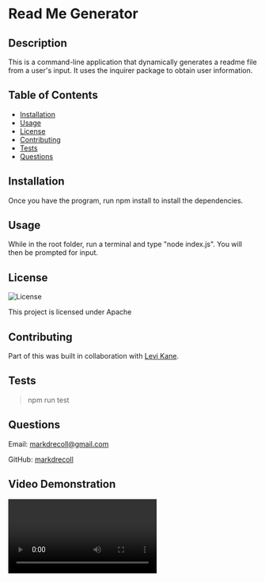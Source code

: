 # Read Me Generator
  ## Description
  This is a command-line application that dynamically generates a readme file from a user's input. It uses the inquirer package to obtain user information.
  ## Table of Contents
   - [Installation](#Installation)
   - [Usage](#Usage)
   - [License](#License)
   - [Contributing](#Contributing)
   - [Tests](#Tests)
   - [Questions](#Questions)  
  ## Installation
  Once you have the program, run npm install to install the dependencies.
  ## Usage
  While in the root folder, run a terminal and type "node index.js". You will then be prompted for input.
  ## License
![License](https://img.shields.io/badge/License-Apache%202.0-blue.svg)
  
This project is licensed under Apache  
  ## Contributing
  Part of this was built in collaboration with [Levi Kane](https://github.com/levickane).
  ## Tests
  >npm run test
  ## Questions
  Email: markdrecoll@gmail.com

  GitHub: [markdrecoll](https://github.com/markdrecoll/)

  ## Video Demonstration
  ![video_demonstration](/media/readmeGenerator_preview.mp4)